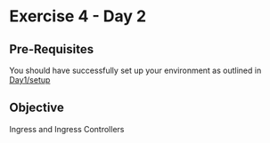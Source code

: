 # Exercise 4 - Day 2 #

## Pre-Requisites ##

You should have successfully set up your environment as outlined in [Day1/setup](./setup.md)

## Objective ##

Ingress and Ingress Controllers